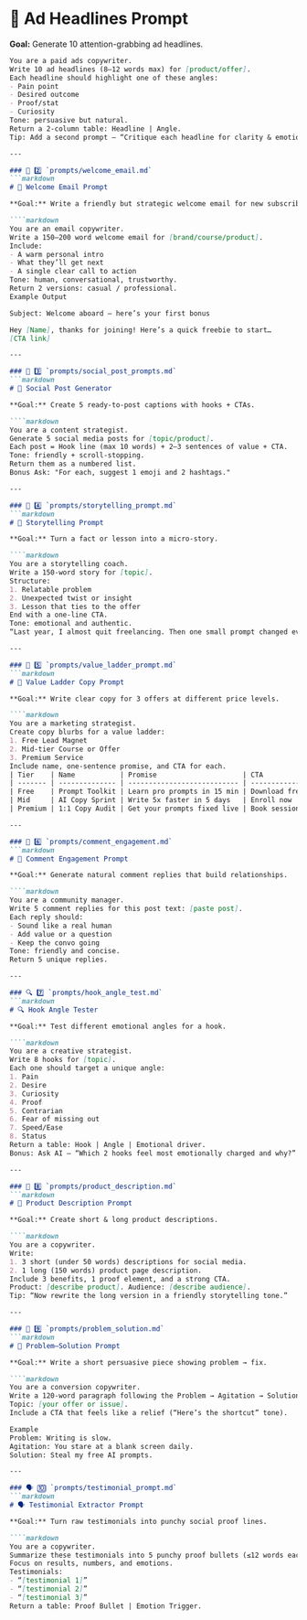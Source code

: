 # 🧲 Ad Headlines Prompt
**Goal:** Generate 10 attention-grabbing ad headlines.
````markdown
You are a paid ads copywriter.
Write 10 ad headlines (8–12 words max) for [product/offer].
Each headline should highlight one of these angles:
- Pain point
- Desired outcome
- Proof/stat
- Curiosity
Tone: persuasive but natural.
Return a 2-column table: Headline | Angle.
Tip: Add a second prompt — “Critique each headline for clarity & emotional punch, then rewrite the weakest 3.”

---

### 💌 2️⃣ `prompts/welcome_email.md`
```markdown
# 💌 Welcome Email Prompt

**Goal:** Write a friendly but strategic welcome email for new subscribers.

````markdown
You are an email copywriter.
Write a 150–200 word welcome email for [brand/course/product].
Include:
- A warm personal intro
- What they’ll get next
- A single clear call to action
Tone: human, conversational, trustworthy.
Return 2 versions: casual / professional.
Example Output

Subject: Welcome aboard — here’s your first bonus

Hey [Name], thanks for joining! Here’s a quick freebie to start…
[CTA link]

---

### 📢 3️⃣ `prompts/social_post_prompts.md`
```markdown
# 📢 Social Post Generator

**Goal:** Create 5 ready-to-post captions with hooks + CTAs.

````markdown
You are a content strategist.
Generate 5 social media posts for [topic/product].
Each post = Hook line (max 10 words) + 2–3 sentences of value + CTA.
Tone: friendly + scroll-stopping.
Return them as a numbered list.
Bonus Ask: "For each, suggest 1 emoji and 2 hashtags."

---

### 🧠 4️⃣ `prompts/storytelling_prompt.md`
```markdown
# 🧠 Storytelling Prompt

**Goal:** Turn a fact or lesson into a micro-story.

````markdown
You are a storytelling coach.
Write a 150-word story for [topic].
Structure:
1. Relatable problem
2. Unexpected twist or insight
3. Lesson that ties to the offer
End with a one-line CTA.
Tone: emotional and authentic.
“Last year, I almost quit freelancing. Then one small prompt changed everything…”

---

### 🧮 5️⃣ `prompts/value_ladder_prompt.md`
```markdown
# 🧮 Value Ladder Copy Prompt

**Goal:** Write clear copy for 3 offers at different price levels.

````markdown
You are a marketing strategist.
Create copy blurbs for a value ladder:
1. Free Lead Magnet
2. Mid-tier Course or Offer
3. Premium Service
Include name, one-sentence promise, and CTA for each.
| Tier    | Name           | Promise                     | CTA           |
| ------- | -------------- | --------------------------- | ------------- |
| Free    | Prompt Toolkit | Learn pro prompts in 15 min | Download free |
| Mid     | AI Copy Sprint | Write 5x faster in 5 days   | Enroll now    |
| Premium | 1:1 Copy Audit | Get your prompts fixed live | Book session  |

---

### 💬 6️⃣ `prompts/comment_engagement.md`
```markdown
# 💬 Comment Engagement Prompt

**Goal:** Generate natural comment replies that build relationships.

````markdown
You are a community manager.
Write 5 comment replies for this post text: [paste post].
Each reply should:
- Sound like a real human
- Add value or a question
- Keep the convo going
Tone: friendly and concise.
Return 5 unique replies.

---

### 🔍 7️⃣ `prompts/hook_angle_test.md`
```markdown
# 🔍 Hook Angle Tester

**Goal:** Test different emotional angles for a hook.

````markdown
You are a creative strategist.
Write 8 hooks for [topic].
Each one should target a unique angle:
1. Pain
2. Desire
3. Curiosity
4. Proof
5. Contrarian
6. Fear of missing out
7. Speed/Ease
8. Status
Return a table: Hook | Angle | Emotional driver.
Bonus: Ask AI — “Which 2 hooks feel most emotionally charged and why?”

---

### 🧩 8️⃣ `prompts/product_description.md`
```markdown
# 🧩 Product Description Prompt

**Goal:** Create short & long product descriptions.

````markdown
You are a copywriter.
Write:
1. 3 short (under 50 words) descriptions for social media.
2. 1 long (150 words) product page description.
Include 3 benefits, 1 proof element, and a strong CTA.
Product: [describe product]. Audience: [describe audience].
Tip: “Now rewrite the long version in a friendly storytelling tone.”

---

### 🧰 9️⃣ `prompts/problem_solution.md`
```markdown
# 🧰 Problem–Solution Prompt

**Goal:** Write a short persuasive piece showing problem → fix.

````markdown
You are a conversion copywriter.
Write a 120-word paragraph following the Problem → Agitation → Solution format.
Topic: [your offer or issue].
Include a CTA that feels like a relief (“Here’s the shortcut” tone).

Example
Problem: Writing is slow.
Agitation: You stare at a blank screen daily.
Solution: Steal my free AI prompts.

---

### 🗣️ 🔟 `prompts/testimonial_prompt.md`
```markdown
# 🗣️ Testimonial Extractor Prompt

**Goal:** Turn raw testimonials into punchy social proof lines.

````markdown
You are a copywriter.
Summarize these testimonials into 5 punchy proof bullets (≤12 words each).
Focus on results, numbers, and emotions.
Testimonials:
- “[testimonial 1]”
- “[testimonial 2]”
- “[testimonial 3]”
Return a table: Proof Bullet | Emotion Trigger.
